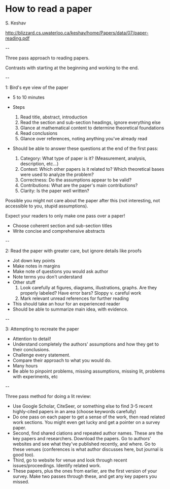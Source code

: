 # How to read a paper

S. Keshav

http://blizzard.cs.uwaterloo.ca/keshav/home/Papers/data/07/paper-reading.pdf

--

Three pass approach to reading papers.

Contrasts with starting at the beginning and working to the end.

--

1: Bird's eye view of the paper

- 5 to 10 minutes
- Steps
	1. Read title, abstract, introduction
	2. Read the section and sub-section headings, ignore everything else
	3. Glance at mathematical content to determine theoretical foundations
	4. Read conclusions
	5. Glance over references, noting anything you've already read

- Should be able to answer these questions at the end of the first pass:
	1. Category: What type of paper is it? (Measurement, analysis, description, etc...)
	2. Context: Which other papers is it related to? Which theoretical bases were used to analyze the problem?
	3. Correctness: Do the assumptions appear to be valid?
	4. Contributions: What are the paper's main contributions?
	5. Clarity: Is the paper well written?

Possible you might not care about the paper after this (not interesting, not accessible to you, stupid assumptions).

Expect your readers to only make one pass over a paper!

- Choose coherent section and sub-section titles
- Write concise and comprehensive abstracts

--

2: Read the paper with greater care, but ignore details like proofs

- Jot down key points
- Make notes in margins
- Make note of questions you would ask author
- Note terms you don't understand
- Other stuff
	1. Look carefully at figures, diagrams, illustrations, graphs. Are they properly labeled? Have error bars? Sloppy v. careful work
	2. Mark relevant unread references for further reading
- This should take an hour for an experienced reader
- Should be able to summarize main idea, with evidence.

--

3: Attempting to recreate the paper

- Attention to detail!
- Understand completely the authors' assumptions and how they get to their conclusions.
- Challenge every statement.
- Compare their approach to what you would do.
- Many hours
- Be able to pinpoint problems, missing assumptions, missing lit, problems with experiments, etc

--

Three pass method for doing a lit review:

- Use Google Scholar, CiteSeer, or something else to find 3-5 recent highly-cited papers in an area (choose keywords carefully)
- Do one pass on each paper to get a sense of the work, then read related work sections. You might even get lucky and get a pointer on a survey paper.
- Second, find shared ciations and repeated author names. These are the key papers and researchers. Download the papers. Go to authors' websites and see what they've published recently, and where. Go to these venues (conferences is what author discusses here, but journal is good too).
- Third, go to website for venue and look through recent issues/proceedings. Identify related work.
- These papers, plus the ones from earlier, are the first version of your survey. Make two passes through these, and get any key papers you missed.